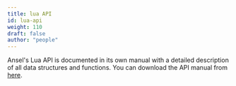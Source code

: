 ```yaml
---
title: lua API
id: lua-api
weight: 110
draft: false
author: "people"
---
```


Ansel's Lua API is documented in its own manual with a detailed description of all data structures and functions. You can download the API manual from [here](https://www.ansel.photos/resources/).
